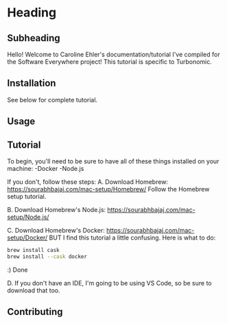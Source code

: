# Heading
## Subheading

Hello! Welcome to Caroline Ehler's documentation/tutorial I've compiled for the Software Everywhere project!
This tutorial is specific to Turbonomic.

## Installation
See below for complete tutorial.
## Usage
## Tutorial
To begin, you'll need to be sure to have all of these things installed on your machine:
-Docker
-Node.js

If you don't, follow these steps:
A. Download Homebrew: https://sourabhbajaj.com/mac-setup/Homebrew/
Follow the Homebrew setup tutorial.

B. Download Homebrew's Node.js: https://sourabhbajaj.com/mac-setup/Node.js/

C. Download Homebrew's Docker: https://sourabhbajaj.com/mac-setup/Docker/
BUT I find this tutorial a little confusing. Here is what to do:
```bash
brew install cask
brew install --cask docker
```

:) Done

D. If you don't have an IDE, I'm going to be using VS Code, so be sure to download that too.


## Contributing




